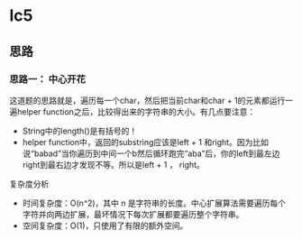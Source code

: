 # lc5

## 思路
### 思路一： 中心开花
这道题的思路就是，遍历每一个char，然后把当前char和char + 1的元素都运行一遍helper function之后，比较得出来的字符串的大小。有几点要注意：
- String中的length()是有括号的！
- helper function中，返回的substring应该是left + 1 和right。因为比如说“babad”当你遍历到中间一个b然后循环跑完“aba”后，你的left到最左边right到最右边才发现不等。所以是left + 1 ， right。

复杂度分析
- 时间复杂度：O(n^2)，其中 n 是字符串的长度。中心扩展算法需要遍历每个字符并向两边扩展，最坏情况下每次扩展都要遍历整个字符串。
- 空间复杂度：O(1)，只使用了有限的额外空间。
